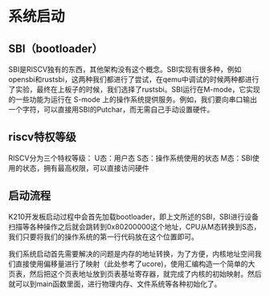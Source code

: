 # 系统启动

## SBI（bootloader）

SBI是RISCV独有的东西，其他架构没有这个概念。SBI实现有很多种，例如opensbi和rustsbi，这两种我们都进行了尝试，在qemu中调试的时候两种都进行了实验，最终在上板子的时候，我们选择了rustsbi。SBI运行在M-mode，它实现的一些功能为运行在 S-mode 上的操作系统提供服务。例如，我们要向串口输出一个字符，可以直接用SBI的Putchar，而无需自己手动设置硬件。

## riscv特权等级

RISCV分为三个特权等级：
U态：用户态
S态：操作系统使用的状态
M态：SBI使用的状态，拥有最高权限，可以直接访问硬件


## 启动流程

K210开发板启动过程中会首先加载bootloader，即上文所述的SBI，SBI进行设备扫描等各种操作之后就会跳转到0x80200000这个地址，CPU从M态转换到S态，我们只要将我们的操作系统的第一行代码放在这个位置即可。

我们系统启动首先需要解决的问题是内存的地址转换，为了方便，内核地址空间我们直接使用偏移量进行了映射（此处参考了ucore)，使用汇编构造一个简单的大页表，然后把这个页表地址放到页表基址寄存器，就完成了内核的初始映射。然后就可以到main函数里面，进行物理内存、文件系统等各种初始化了。